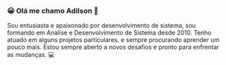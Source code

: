 ### 😀 Olá me chamo Adilson 👋
 
Sou entusiasta e apaixonado por desenvolvimento de sistema, sou formando em Analise e Desenvolvimento de Sistema desde 2010. Tenho atuado em alguns projetos particulares, e sempre procurando aprender um pouco mais. Estou sempre aberto a novos desafios e pronto para enfrentar as mudanças. :computer:


<!--
**adsadilson/adsadilson** is a ✨ _special_ ✨ repository because its `README.md` (this file) appears on your GitHub profile.

Here are some ideas to get you started:

- 🔭 I’m currently working on ...
- 🌱 I’m currently learning ...
- 👯 I’m looking to collaborate on ...
- 🤔 I’m looking for help with ...
- 💬 Ask me about ...
- 📫 How to reach me: ...
- 😄 Pronouns: ...
- ⚡ Fun fact: ...
-->
